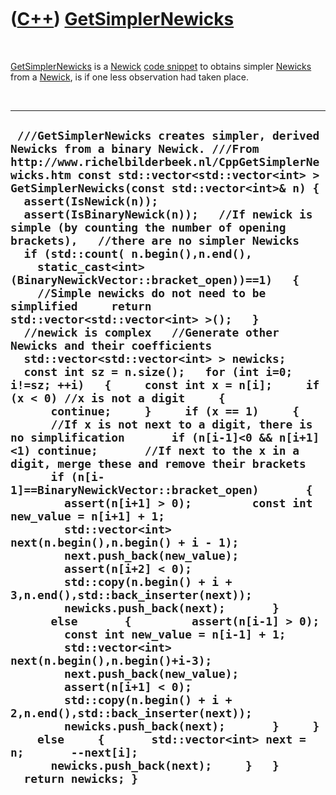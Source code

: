 
 

 

 

 

 

([C++](Cpp.md)) [GetSimplerNewicks](CppGetSimplerNewicks.md)
==============================================================

 

[GetSimplerNewicks](CppGetSimplerNewicks.md) is a
[Newick](CppNewick.md) [code snippet](CppCodeSnippets.md) to obtains
simpler [Newicks](CppNewick.md) from a [Newick](CppNewick.md), is if
one less observation had taken place.

 

  --------------------------------------------------------------------------------------------------------------------------------------------------------------------------------------------------------------------------------------------------------------------------------------------------------------------------------------------------------------------------------------------------------------------------------------------------------------------------------------------------------------------------------------------------------------------------------------------------------------------------------------------------------------------------------------------------------------------------------------------------------------------------------------------------------------------------------------------------------------------------------------------------------------------------------------------------------------------------------------------------------------------------------------------------------------------------------------------------------------------------------------------------------------------------------------------------------------------------------------------------------------------------------------------------------------------------------------------------------------------------------------------------------------------------------------------------------------------------------------------------------------------------------------------------------------------------------------------------------------------------------------------------------------------------------------------------------------------------------------------------------------------------------------------------------------------------------------------------------------------------------------------------------------------------------------
  ` ///GetSimplerNewicks creates simpler, derived Newicks from a binary Newick. ///From http://www.richelbilderbeek.nl/CppGetSimplerNewicks.htm const std::vector<std::vector<int> > GetSimplerNewicks(const std::vector<int>& n) {   assert(IsNewick(n));   assert(IsBinaryNewick(n));   //If newick is simple (by counting the number of opening brackets),   //there are no simpler Newicks   if (std::count( n.begin(),n.end(),     static_cast<int>(BinaryNewickVector::bracket_open))==1)   {     //Simple newicks do not need to be simplified     return std::vector<std::vector<int> >();   }   //newick is complex   //Generate other Newicks and their coefficients   std::vector<std::vector<int> > newicks;   const int sz = n.size();   for (int i=0; i!=sz; ++i)   {     const int x = n[i];     if (x < 0) //x is not a digit     {       continue;     }     if (x == 1)     {       //If x is not next to a digit, there is no simplification       if (n[i-1]<0 && n[i+1]<1) continue;       //If next to the x in a digit, merge these and remove their brackets       if (n[i-1]==BinaryNewickVector::bracket_open)       {         assert(n[i+1] > 0);         const int new_value = n[i+1] + 1;         std::vector<int> next(n.begin(),n.begin() + i - 1);         next.push_back(new_value);         assert(n[i+2] < 0);         std::copy(n.begin() + i + 3,n.end(),std::back_inserter(next));         newicks.push_back(next);       }       else       {         assert(n[i-1] > 0);         const int new_value = n[i-1] + 1;         std::vector<int> next(n.begin(),n.begin()+i-3);         next.push_back(new_value);         assert(n[i+1] < 0);         std::copy(n.begin() + i + 2,n.end(),std::back_inserter(next));         newicks.push_back(next);       }     }     else     {       std::vector<int> next = n;       --next[i];       newicks.push_back(next);     }   }   return newicks; }`
  --------------------------------------------------------------------------------------------------------------------------------------------------------------------------------------------------------------------------------------------------------------------------------------------------------------------------------------------------------------------------------------------------------------------------------------------------------------------------------------------------------------------------------------------------------------------------------------------------------------------------------------------------------------------------------------------------------------------------------------------------------------------------------------------------------------------------------------------------------------------------------------------------------------------------------------------------------------------------------------------------------------------------------------------------------------------------------------------------------------------------------------------------------------------------------------------------------------------------------------------------------------------------------------------------------------------------------------------------------------------------------------------------------------------------------------------------------------------------------------------------------------------------------------------------------------------------------------------------------------------------------------------------------------------------------------------------------------------------------------------------------------------------------------------------------------------------------------------------------------------------------------------------------------------------------------

 

 

 

 

 

 

